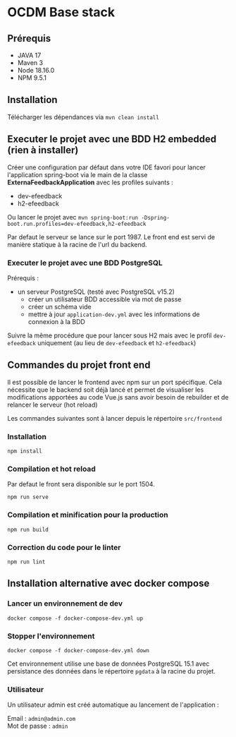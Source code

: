# OCDM Base stack

## Prérequis
- JAVA 17
- Maven 3
- Node 18.16.0
- NPM 9.5.1

## Installation
Télécharger les dépendances via `mvn clean install`

## Executer le projet avec une BDD H2 embedded (rien à installer)
Créer une configuration par défaut dans votre IDE favori pour lancer l'application spring-boot via le main de la classe **ExternaFeedbackApplication** avec les profiles suivants :
- dev-efeedback
- h2-efeedback

Ou lancer le projet avec `mvn spring-boot:run -Dspring-boot.run.profiles=dev-efeedback,h2-efeedback`

Par defaut le serveur se lance sur le port 1987.
Le front end est servi de manière statique à la racine de l'url du backend.

### Executer le projet avec une BDD PostgreSQL
Prérequis :
- un serveur PostgreSQL (testé avec PostgreSQL v15.2)
  - créer un utilisateur BDD accessible via mot de passe
  - créer un schéma vide
  - mettre à jour `application-dev.yml` avec les informations de connexion à la BDD

Suivre la même procédure que pour lancer sous H2 mais avec le profil `dev-efeedback` uniquement (au lieu de `dev-efeedback` et `h2-efeedback`)

## Commandes du projet front end
Il est possible de lancer le frontend avec npm sur un port spécifique. Cela nécessite que le backend soit déjà lancé et permet de visualiser les modifications apportées au code Vue.js sans avoir besoin de rebuilder et de relancer le serveur (hot reload)

Les commandes suivantes sont à lancer depuis le répertoire `src/frontend`

### Installation
```
npm install
```

### Compilation et hot reload
Par defaut le front sera disponible sur le port 1504.
```
npm run serve
```

### Compilation et minification pour la production
```
npm run build
```

### Correction du code pour le linter
```
npm run lint
```

## Installation alternative avec docker compose
### Lancer un environnement de dev
```
docker compose -f docker-compose-dev.yml up
```

### Stopper l'environnement
```
docker compose -f docker-compose-dev.yml down
```

Cet environnement utilise une base de données PostgreSQL 15.1 avec persistance des données dans le répertoire `pgdata` à la racine du projet.


### Utilisateur
Un utilisateur admin est créé automatique au lancement de l'application :

Email : `admin@admin.com`  
Mot de passe : `admin`
